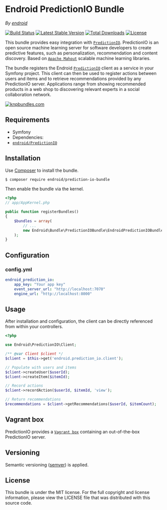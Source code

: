 Endroid PredictionIO Bundle
===========================

*By [endroid](http://endroid.nl/)*

[![Build Status](http://img.shields.io/travis/endroid/EndroidPredictionIOBundle.svg)](http://travis-ci.org/endroid/EndroidPredictionIOBundle)
[![Latest Stable Version](http://img.shields.io/packagist/v/endroid/prediction-io-bundle.svg)](https://packagist.org/packages/endroid/prediction-io-bundle)
[![Total Downloads](http://img.shields.io/packagist/dt/endroid/prediction-io-bundle.svg)](https://packagist.org/packages/endroid/prediction-io-bundle)
[![License](http://img.shields.io/packagist/l/endroid/prediction-io-bundle.svg)](https://packagist.org/packages/endroid/prediction-io-bundle)

This bundle provides easy integration with [`PredictionIO`](http://prediction.io/). PredictionIO is an open source machine
learning server for software developers to create predictive features, such as personalization, recommendation and content
discovery. Based on [`Apache Mahout`](http://mahout.apache.org/) scalable machine learning libraries.

The bundle registers the Endroid [`PredictionIO`](https://github.com/endroid/PredictionIO) client as a service in your
Symfony project. This client can then be used to register actions between users and items and to retrieve recommendations
provided by any PredictionIO server. Applications range from showing recommended products in a web shop to discovering
relevant experts in a social collaboration network.

[![knpbundles.com](http://knpbundles.com/endroid/EndroidPredictionIOBundle/badge-short)](http://knpbundles.com/endroid/EndroidPredictionIOBundle)

## Requirements

* Symfony
* Dependencies:
 * [`endroid/PredictionIO`](https://github.com/endroid/PredictionIO)

## Installation

Use [Composer](https://getcomposer.org/) to install the bundle.

``` bash
$ composer require endroid/prediction-io-bundle
```

Then enable the bundle via the kernel.

``` php
<?php
// app/AppKernel.php

public function registerBundles()
{
    $bundles = array(
        // ...
        new Endroid\Bundle\PredictionIOBundle\EndroidPredictionIOBundle(),
    );
}
```

## Configuration

### config.yml

```yaml
endroid_prediction_io:
    app_key: "Your app key"
    event_server_url: "http://localhost:7070"
    engine_url: "http://localhost:8000"
```

## Usage

After installation and configuration, the client can be directly referenced from within your controllers.

```php
<?php

use Endroid\PredictionIO\Client;

/** @var Client $client */
$client = $this->get('endroid.prediction_io.client');

// Populate with users and items
$client->createUser($userId);
$client->createItem($itemId);

// Record actions
$client->recordAction($userId, $itemId, 'view');

// Return recommendations
$recommendations = $client->getRecommendations($userId, $itemCount);

```

## Vagrant box

PredictionIO provides a [`Vagrant box`](https://docs.prediction.io/install/install-vagrant/)
containing an out-of-the-box PredictionIO server.

## Versioning

Semantic versioning ([semver](http://semver.org/)) is applied.

## License

This bundle is under the MIT license. For the full copyright and license information, please view the LICENSE file that
was distributed with this source code.
